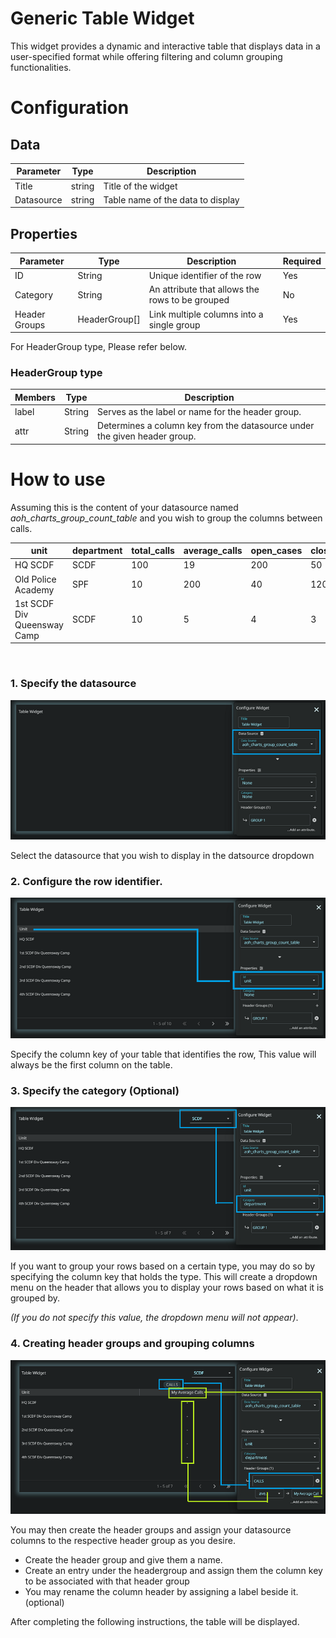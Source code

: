 # Generic Table Widget

This widget provides a dynamic and interactive table that displays data in a user-specified format while offering filtering and column grouping functionalities.

# Configuration

## Data

| Parameter  | Type   | Description                       |
| ---------- | ------ | --------------------------------- |
| Title      | string | Title of the widget               |
| Datasource | string | Table name of the data to display |

## Properties

| Parameter     | Type          | Description                                     | Required |
| ------------- | ------------- | ----------------------------------------------- | -------- |
| ID            | String        | Unique identifier of the row                    | Yes      |
| Category      | String        | An attribute that allows the rows to be grouped | No       |
| Header Groups | HeaderGroup[] | Link multiple columns into a single group       | Yes      |

For HeaderGroup type, Please refer below.

### HeaderGroup type

| Members | Type   | Description                                                               |
| ------- | ------ | ------------------------------------------------------------------------- |
| label   | String | Serves as the label or name for the header group.                         |
| attr    | String | Determines a column key from the datasource under the given header group. |

# How to use

Assuming this is the content of your datasource named *aoh_charts_group_count_table* and you wish to group the columns between calls.

| unit                        | department | total_calls | average_calls | open_cases | closed_cases |
| --------------------------- | ---------- | ----------- | ------------- | ---------- | ------------ |
| HQ SCDF                     | SCDF       | 100         | 19            | 200        | 50           |
| Old Police Academy          | SPF        | 10          | 200           | 40         | 120          |
| 1st SCDF Div Queensway Camp | SCDF       | 10          | 5             | 4          | 3            |

<br/>

### 1. Specify the datasource

![Configuring the datasource](images/table-1.png)

Select the datasource that you wish to display in the datsource dropdown

### 2. Configure the row identifier.

![Alt text](images/table-2.png)

Specify the column key of your table that identifies the row, This value will always be the first column on the table.

### 3. Specify the category (Optional)

![Alt text](images/table-3.png)

If you want to group your rows based on a certain type, you may do so by specifying the column key that holds
the type. This will create a dropdown menu on the header that allows you to display your rows based on what it is grouped by.

*(If you do not specify this value, the dropdown menu will not appear)*.

### 4. Creating header groups and grouping columns

![Alt text](images/table-4.png)

You may then create the header groups and assign your datasource columns to the respective header group as you desire.

- Create the header group and give them a name.
- Create an entry under the headergroup and assign them the column key to be associated with that header group
- You may rename the column header by assigning a label beside it. (optional)


After completing the following instructions, the table will be displayed.
